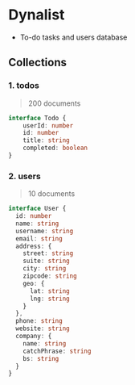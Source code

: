 # Dynalist
- To-do tasks and users database


## Collections

### 1. todos
> 200 documents
```typescript
interface Todo {
    userId: number
    id: number
    title: string
    completed: boolean
}
```

### 2. users
> 10 documents
```typescript
interface User {
  id: number
  name: string
  username: string
  email: string
  address: {
    street: string
    suite: string
    city: string
    zipcode: string
    geo: {
      lat: string
      lng: string
    }
  },
  phone: string
  website: string
  company: {
    name: string
    catchPhrase: string
    bs: string
  }
}
```
